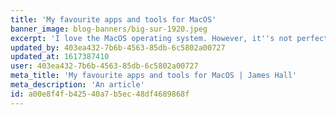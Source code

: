 ```yaml
---
title: 'My favourite apps and tools for MacOS'
banner_image: blog-banners/big-sur-1920.jpeg
excerpt: 'I love the MacOS operating system. However, it''s not perfect. In this article I will share some of my favourite apps and tools that make life a little easier when working with MacOS.'
updated_by: 403ea432-7b6b-4563-85db-6c5802a00727
updated_at: 1617387410
user: 403ea432-7b6b-4563-85db-6c5802a00727
meta_title: 'My favourite apps and tools for MacOS | James Hall'
meta_description: 'An article'
id: a00e8f4f-b425-40a7-b5ec-48df4689868f
---
```


